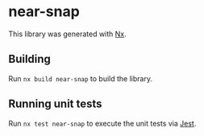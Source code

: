 # near-snap

This library was generated with [Nx](https://nx.dev).

## Building

Run `nx build near-snap` to build the library.

## Running unit tests

Run `nx test near-snap` to execute the unit tests via [Jest](https://jestjs.io).
